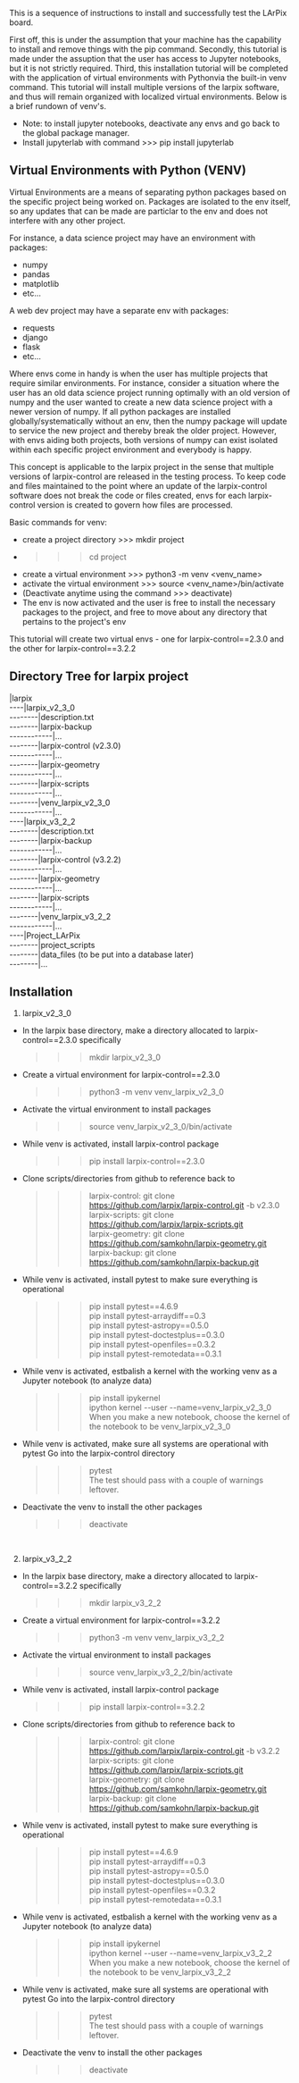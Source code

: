 This is a sequence of instructions to install and successfully test the LArPix board.

First off, this is under the assumption that your machine has the capability to install and remove things with the 
pip command. Secondly, this tutorial is made under the assuption that the user has access to Jupyter notebooks, 
but it is not strictly required. Third, this installation tutorial will be completed with the application of 
virtual environments with Pythonvia the built-in venv command. This tutorial will install multiple versions of the 
larpix software, and thus will remain organized with localized virtual environments.
Below is a brief rundown of venv's.

* Note: to install jupyter notebooks, deactivate any envs and go back to the global package manager.
* Install jupyterlab with command >>> pip install jupyterlab


**Virtual Environments with Python (VENV)**
---------------------------------------------------------------------------------------------------------------------------------
Virtual Environments are a means of separating python packages based on the specific project being worked on.
Packages are isolated to the env itself, so any updates that can be made are particlar 
to the env and does not interfere with any other project.

For instance, a data science project may have an environment with packages:
  - numpy
  - pandas
  - matplotlib
  - etc...

A web dev project may have a separate env with packages:
  - requests
  - django
  - flask
  - etc...

Where envs come in handy is when the user has multiple projects that require similar environments. 
For instance, consider a situation where the user has an old data science project running optimally with an old version 
of numpy and the user wanted to create a new data science project with a newer version of numpy. If all python packages
are installed globally/systematically without an env, then the numpy package will update to service the new project and 
thereby break the older project. However, with envs aiding both projects, both versions of numpy can exist isolated 
within each specific project environment and everybody is happy.

This concept is applicable to the larpix project in the sense that multiple versions of larpix-control are released
in the testing process. To keep code and files maintained to the point where an update of the larpix-control software
does not break the code or files created, envs for each larpix-control version is created to govern how files are processed.

Basic commands for venv:
  - create a project directory >>> mkdir project
  - >>> cd project
  - create a virtual environment >>> python3 -m venv <venv_name>
  - activate the virtual environment >>> source <venv_name>/bin/activate
  - (Deactivate anytime using the command >>> deactivate)
  - The env is now activated and the user is free to install the necessary packages to the project,
    and free to move about any directory that pertains to the project's env

This tutorial will create two virtual envs - one for larpix-control==2.3.0 and the other for larpix-control==3.2.2


**Directory Tree for larpix project**
---------------------------------------------------------------------------------------------------------------------------------
|larpix <br />
----|larpix_v2_3_0 <br />
--------|description.txt <br />
--------|larpix-backup <br />
------------|... <br />
--------|larpix-control (v2.3.0) <br />
------------|... <br />
--------|larpix-geometry <br />
------------|... <br />
--------|larpix-scripts <br />
------------|... <br />
--------|venv_larpix_v2_3_0 <br />
------------|... <br />
----|larpix_v3_2_2 <br />
--------|description.txt <br />
--------|larpix-backup <br />
------------|... <br />
--------|larpix-control (v3.2.2) <br />
------------|... <br />
--------|larpix-geometry <br />
------------|... <br />
--------|larpix-scripts <br />
------------|... <br />
--------|venv_larpix_v3_2_2 <br />
------------|... <br />
----|Project_LArPix <br />
--------|project_scripts <br />
--------|data_files (to be put into a database later) <br />
--------|... <br />
  

**Installation**
---------------------------------------------------------------------------------------------------------------------------------
1. larpix_v2_3_0
  - In the larpix base directory, make a directory allocated to larpix-control==2.3.0 specifically 
      >>> mkdir larpix_v2_3_0
  
  - Create a virtual environment for larpix-control==2.3.0 
      >>> python3 -m venv venv_larpix_v2_3_0
  
  - Activate the virtual environment to install packages 
      >>> source venv_larpix_v2_3_0/bin/activate
  
  - While venv is activated, install larpix-control package 
      >>> pip install larpix-control==2.3.0

  - Clone scripts/directories from github to reference back to
      >>> larpix-control: git clone https://github.com/larpix/larpix-control.git -b v2.3.0 <br />
      >>> larpix-scripts: git clone https://github.com/larpix/larpix-scripts.git <br />
      >>> larpix-geometry: git clone https://github.com/samkohn/larpix-geometry.git <br />
      >>> larpix-backup: git clone https://github.com/samkohn/larpix-backup.git <br />

  - While venv is activated, install pytest to make sure everything is operational
      >>> pip install pytest==4.6.9 <br />
      >>> pip install pytest-arraydiff==0.3 <br />
      >>> pip install pytest-astropy==0.5.0 <br />
      >>> pip install pytest-doctestplus==0.3.0 <br />
      >>> pip install pytest-openfiles==0.3.2 <br />
      >>> pip install pytest-remotedata==0.3.1 <br />

  - While venv is activated, estbalish a kernel with the working venv as a Jupyter notebook (to analyze data)
      >>> pip install ipykernel <br />
      >>> ipython kernel --user --name=venv_larpix_v2_3_0 <br />
      When you make a new notebook, choose the kernel of the notebook to be venv_larpix_v2_3_0 <br />

  - While venv is activated, make sure all systems are operational with pytest
      Go into the larpix-control directory
      >>> pytest <br />
      The test should pass with a couple of warnings leftover.

  - Deactivate the venv to install the other packages
      >>> deactivate

<br />

2. larpix_v3_2_2
  - In the larpix base directory, make a directory allocated to larpix-control==3.2.2 specifically 
      >>> mkdir larpix_v3_2_2
  
  - Create a virtual environment for larpix-control==3.2.2 
      >>> python3 -m venv venv_larpix_v3_2_2
  
  - Activate the virtual environment to install packages 
      >>> source venv_larpix_v3_2_2/bin/activate
  
  - While venv is activated, install larpix-control package 
      >>> pip install larpix-control==3.2.2

  - Clone scripts/directories from github to reference back to
      >>> larpix-control: git clone https://github.com/larpix/larpix-control.git -b v3.2.2 <br />
      >>> larpix-scripts: git clone https://github.com/larpix/larpix-scripts.git <br />
      >>> larpix-geometry: git clone https://github.com/samkohn/larpix-geometry.git <br />
      >>> larpix-backup: git clone https://github.com/samkohn/larpix-backup.git <br />

  - While venv is activated, install pytest to make sure everything is operational
      >>> pip install pytest==4.6.9 <br />
      >>> pip install pytest-arraydiff==0.3 <br />
      >>> pip install pytest-astropy==0.5.0 <br />
      >>> pip install pytest-doctestplus==0.3.0 <br />
      >>> pip install pytest-openfiles==0.3.2 <br />
      >>> pip install pytest-remotedata==0.3.1 <br />

  - While venv is activated, estbalish a kernel with the working venv as a Jupyter notebook (to analyze data)
      >>> pip install ipykernel <br />
      >>> ipython kernel --user --name=venv_larpix_v3_2_2 <br />
      When you make a new notebook, choose the kernel of the notebook to be venv_larpix_v3_2_2 <br />

  - While venv is activated, make sure all systems are operational with pytest
      Go into the larpix-control directory
      >>> pytest <br />
      The test should pass with a couple of warnings leftover.

  - Deactivate the venv to install the other packages
      >>> deactivate


